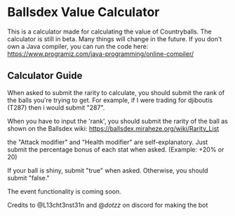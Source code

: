 # Ballsdex Value Calculator
This is a calculator made for calculating the value of Countryballs.
The calculator is still in beta. Many things will change in the future.
If you don't own a Java compiler, you can run the code here: https://www.programiz.com/java-programming/online-compiler/

## Calculator Guide
When asked to submit the rarity to calculate, you should submit the rank of the balls you're trying to get. For example, if I were trading for djiboutis (T287) then i would submit "287".

When you have to input the 'rank', you should submit the rarity of the ball as shown on the Ballsdex wiki: https://ballsdex.miraheze.org/wiki/Rarity_List

the "Attack modifier" and "Health modifier" are self-explanatory. Just submit the percentage bonus of each stat when asked. (Example: +20% or 20)

If your ball is shiny, submit "true" when asked. Otherwise, you should submit "false."

The event functionality is coming soon.

Credits to @L13cht3nst31n and @_dotzz_ on discord for making the bot

